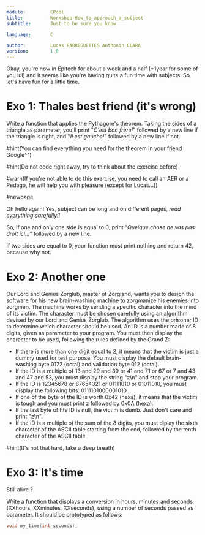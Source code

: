 ```yaml
---
module:			CPool
title:			Workshop-How_to_approach_a_subject
subtitle:		Just to be sure you know

language:		C

author:		    Lucas FABREGUETTES Anthonin CLARA
version:		1.0
---
```


Okay, you're now in Epitech for about a week and a half (+1year for some of you lul) and it seems like you're having quite a fun time with subjects. So let's have fun for a little time.

# Exo 1: Thales best friend (it's wrong)

Write a function that applies the Pythagore's theorem. Taking the sides of a triangle as parameter, you'll print "*C'est bon frère!*" followed by a new line if the triangle is right, and "*Il est gauche!*" followed by a new line if not.

#hint(You can find everything you need for the theorem in your friend Google^^)

#hint(Do not code right away, try to think about the exercise before)

#warn(If you're not able to do this exercise, you need to call an AER or a Pedago, he will help you with pleasure (except for Lucas...))

#newpage

Oh hello again! Yes, subject can be long and on different pages, *read everything carefully!!*

So, if one and only one side is equal to 0, print "*Quelque chose ne vas pas droit ici...*" followed by a new line.

If two sides are equal to 0, your function must print nothing and return 42, because why not.

# Exo 2: Another one

Our Lord and Genius Zorglub, master of Zorgland, wants you to design the software for his new brain-washing machine to zorgmanize his enemies into zorgmen.
The machine works by sending a specific character into the mind of its victim.
The character must be chosen carefully using an algorithm devised by our Lord and Genius Zorglub.
The algorithm uses the prisoner ID to determine which character should be used.
An ID is a number made of 8 digits, given as parameter to your program.
You must then display the character to be used, following the rules defined by the Grand Z:

* If there is more than one digit equal to 2, it means that the victim is just a dummy used for test purpose. You must display the default brain-washing byte 0172 (octal) and validation byte 012 (octal).
* If the ID is a multiple of 13 and 29 and 89 or 41 and 71 or 67 or 7 and 43 and 47 and 53, you must display the string "z\n" and stop your program.
* If the ID is 12345678 or 87654321 or 01111010 or 01011010, you must display the following bits:
0111101000001010
* If one of the byte of the ID is worth 0x42 (hexa), it means that the victim is tough and you must print z followed by 0x0A (hexa).
* If the last byte of hte ID is null, the victim is dumb. Just don't care and print "z\n".
* If the ID is a multiple of the sum of the 8 digits, you must diplay the sixth character of the ASCII table starting from the end, followed by the tenth character of the ASCII table.

#hint(It's not that hard, take a deep breath)

# Exo 3: It's time

Still alive ?

Write a function that displays a conversion in hours, minutes and seconds (XXhours, XXminutes, XXseconds), using a number of seconds passed as parameter. It should be prototyped as follows:

```c
void my_time(int seconds);
```